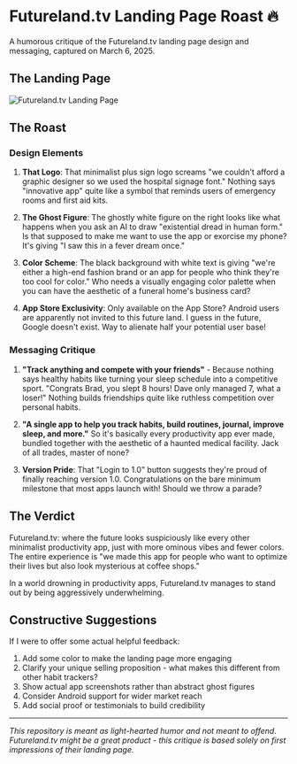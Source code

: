 # Futureland.tv Landing Page Roast 🔥

A humorous critique of the Futureland.tv landing page design and messaging, captured on March 6, 2025.

## The Landing Page

![Futureland.tv Landing Page](assets/futureland-screenshot.png)

## The Roast

### Design Elements

1. **That Logo**: That minimalist plus sign logo screams "we couldn't afford a graphic designer so we used the hospital signage font." Nothing says "innovative app" quite like a symbol that reminds users of emergency rooms and first aid kits.

2. **The Ghost Figure**: The ghostly white figure on the right looks like what happens when you ask an AI to draw "existential dread in human form." Is that supposed to make me want to use the app or exorcise my phone? It's giving "I saw this in a fever dream once."

3. **Color Scheme**: The black background with white text is giving "we're either a high-end fashion brand or an app for people who think they're too cool for color." Who needs a visually engaging color palette when you can have the aesthetic of a funeral home's business card?

4. **App Store Exclusivity**: Only available on the App Store? Android users are apparently not invited to this future land. I guess in the future, Google doesn't exist. Way to alienate half your potential user base!

### Messaging Critique

1. **"Track anything and compete with your friends"** - Because nothing says healthy habits like turning your sleep schedule into a competitive sport. "Congrats Brad, you slept 8 hours! Dave only managed 7, what a loser!" Nothing builds friendships quite like ruthless competition over personal habits.

2. **"A single app to help you track habits, build routines, journal, improve sleep, and more."** So it's basically every productivity app ever made, bundled together with the aesthetic of a haunted medical facility. Jack of all trades, master of none?

3. **Version Pride**: That "Login to 1.0" button suggests they're proud of finally reaching version 1.0. Congratulations on the bare minimum milestone that most apps launch with! Should we throw a parade?

## The Verdict

Futureland.tv: where the future looks suspiciously like every other minimalist productivity app, just with more ominous vibes and fewer colors. The entire experience is "we made this app for people who want to optimize their lives but also look mysterious at coffee shops."

In a world drowning in productivity apps, Futureland.tv manages to stand out by being aggressively underwhelming.

## Constructive Suggestions

If I were to offer some actual helpful feedback:

1. Add some color to make the landing page more engaging
2. Clarify your unique selling proposition - what makes this different from other habit trackers?
3. Show actual app screenshots rather than abstract ghost figures
4. Consider Android support for wider market reach
5. Add social proof or testimonials to build credibility

---

*This repository is meant as light-hearted humor and not meant to offend. Futureland.tv might be a great product - this critique is based solely on first impressions of their landing page.*